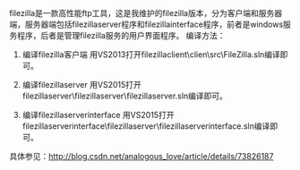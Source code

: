 filezilla是一款高性能ftp工具，这是我维护的filezilla版本，分为客户端和服务器端，服务器端包括filezillaserver程序和filezillainterface程序，前者是windows服务程序，后者是管理filezilla服务的用户界面程序。
编译方法：
1. 编译filezilla客户端
用VS2013打开filezillaclient\clien\src\FileZilla.sln编译即可。

2. 编译filezillaserver
用VS2015打开filezillaserver\filezillaserver\filezillaserver.sln编译即可。

3. 编译filezillaserverinterface
用VS2015打开filezillaserverinterface\filezillaserver\filezillaserverinterface.sln编译即可。

具体参见：http://blog.csdn.net/analogous_love/article/details/73826187

